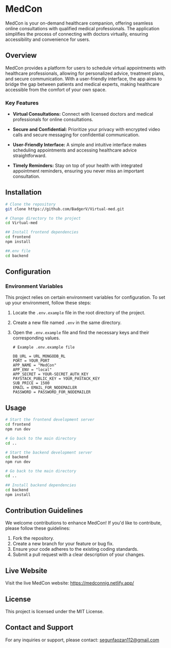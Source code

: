 # MedCon

MedCon is your on-demand healthcare companion, offering seamless online consultations with qualified medical professionals. The application simplifies the process of connecting with doctors virtually, ensuring accessibility and convenience for users.

## Overview

MedCon provides a platform for users to schedule virtual appointments with healthcare professionals, allowing for personalized advice, treatment plans, and secure communication. With a user-friendly interface, the app aims to bridge the gap between patients and medical experts, making healthcare accessible from the comfort of your own space.



### Key Features

- **Virtual Consultations:**
  Connect with licensed doctors and medical professionals for online consultations.

- **Secure and Confidential:**
  Prioritize your privacy with encrypted video calls and secure messaging for confidential communication.

- **User-Friendly Interface:**
  A simple and intuitive interface makes scheduling appointments and accessing healthcare advice straightforward.

- **Timely Reminders:**
  Stay on top of your health with integrated appointment reminders, ensuring you never miss an important consultation.

## Installation

```bash
# Clone the repository
git clone https://github.com/BadgerV/Virtual-med.git

# Change directory to the project
cd Virtual-med

## Install frontend dependencies
cd frontend
npm install

##.env file
cd backend
```

## Configuration

### Environment Variables

This project relies on certain environment variables for configuration. To set up your environment, follow these steps:

1. Locate the `.env.example` file in the root directory of the project.
2. Create a new file named `.env` in the same directory.
3. Open the `.env.example` file and find the necessary keys and their corresponding values.

   ```dotenv
   # Example .env.example file

   DB_URL = URL_MONGODB_RL
   PORT = YOUR_PORT
   APP_NAME = "MedCon"
   APP_ENV = "local"
   APP_SECRET = YOUR-SECRET_AUTH_KEY
   PAYSTACK_PUBLIC_KEY = YOUR_PASTACK_KEY
   SUB_PRICE = 1500
   EMAIL = EMAIL_FOR_NODEMAILER
   PASSWORD = PASSWORD_FOR_NODEMAILER
   ```

## Usage

```bash
# Start the frontend development server
cd frontend
npm run dev

# Go back to the main directory
cd ..

# Start the backend development server
cd backend
npm run dev

# Go back to the main directory
cd ..

## Install backend dependencies
cd backend
npm install
````

## Contribution Guidelines

We welcome contributions to enhance MedCon! If you'd like to contribute, please follow these guidelines:

1. Fork the repository.
2. Create a new branch for your feature or bug fix.
3. Ensure your code adheres to the existing coding standards.
4. Submit a pull request with a clear description of your changes.

## Live Website

Visit the live MedCon website: https://medconnig.netlify.app/

## License

This project is licensed under the MIT License.

## Contact and Support

For any inquiries or support, please contact: segunfaozan112@gmail.com
